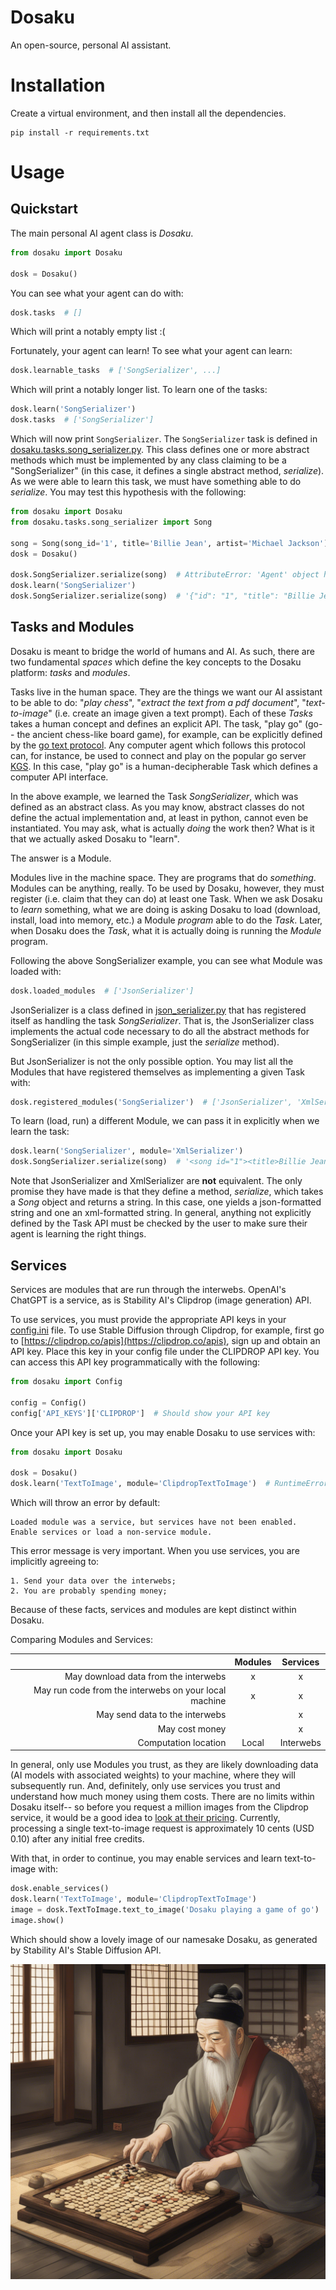 # Dosaku

An open-source, personal AI assistant.

# Installation

Create a virtual environment, and then install all the dependencies.

```commandline
pip install -r requirements.txt
```

# Usage

## Quickstart

The main personal AI agent class is *Dosaku*.

```python
from dosaku import Dosaku

dosk = Dosaku()
```

You can see what your agent can do with:

```python
dosk.tasks  # []
```

Which will print a notably empty list :( 

Fortunately, your agent can learn! To see what your agent can learn:

```python
dosk.learnable_tasks  # ['SongSerializer', ...]
```

Which will print a notably longer list. To learn one of the tasks:

```python
dosk.learn('SongSerializer')
dosk.tasks  # ['SongSerializer']
```

Which will now print `SongSerializer`. The `SongSerializer` task is defined in 
[dosaku.tasks.song_serializer.py](dosaku/tasks/song_serializer.py). This class defines one or more abstract methods 
which must be implemented by any class claiming to be a "SongSerializer" (in this case, it defines a single abstract 
method, *serialize*). As we were able to learn this task, we must have something able to do *serialize*. You may test 
this hypothesis with the following:

```python
from dosaku import Dosaku
from dosaku.tasks.song_serializer import Song

song = Song(song_id='1', title='Billie Jean', artist='Michael Jackson')
dosk = Dosaku()

dosk.SongSerializer.serialize(song)  # AttributeError: 'Agent' object has no attribute 'SongSerializer'
dosk.learn('SongSerializer')
dosk.SongSerializer.serialize(song)  # '{"id": "1", "title": "Billie Jean", "artist": "Michael Jackson"}'
```

## Tasks and Modules

Dosaku is meant to bridge the world of humans and AI. As such, there are two fundamental *spaces* which define the key 
concepts to the Dosaku platform: *tasks* and *modules*.

Tasks live in the human space. They are the things we want our AI assistant to be able to do: "*play chess*", "*extract 
the text from a pdf document*", "*text-to-image*" (i.e. create an image given a text prompt). Each of these *Tasks* 
takes a human concept and defines an explicit API. The task, "play go" (go-- the ancient chess-like board game), for 
example, can be explicitly defined by the [go text protocol](https://en.wikipedia.org/wiki/Go_Text_Protocol). Any 
computer agent which follows this protocol can, for instance, be used to connect and play on the popular go server 
[KGS](http://gokgs.com/). In this case, "play go" is a human-decipherable Task which defines a computer API interface.

In the above example, we learned the Task *SongSerializer*, which was defined as an abstract class. As you may know, 
abstract classes do not define the actual implementation and, at least in python, cannot even be instantiated. You may 
ask, what is actually *doing* the work then? What is it that we actually asked Dosaku to "learn". 

The answer is a Module.

Modules live in the machine space. They are programs that do *something*. Modules can be anything, really. To be used by
Dosaku, however, they must register (i.e. claim that they can do) at least one Task. When we ask Dosaku to 
*learn* something, what we are doing is asking Dosaku to load (download, install, load into memory, etc.) a Module 
*program* able to do the *Task*. Later, when Dosaku does the *Task*, what it is actually doing is running the *Module* 
program. 

Following the above SongSerializer example, you can see what Module was loaded with:

```python
dosk.loaded_modules  # ['JsonSerializer']
```

JsonSerializer is a class defined in [json_serializer.py](dosaku/modules/dosaku/json_serializer.py) that has registered 
itself as handling the task *SongSerializer*. That is, the JsonSerializer class implements the actual code necessary to 
do all the abstract methods for SongSerializer (in this simple example, just the *serialize* method). 

But JsonSerializer is not the only possible option. You may list all the Modules that have registered themselves as 
implementing a given Task with:

```python
dosk.registered_modules('SongSerializer')  # ['JsonSerializer', 'XmlSerializer', 'YamlSerializer']
```

To learn (load, run) a different Module, we can pass it in explicitly when we learn the task:

```python
dosk.learn('SongSerializer', module='XmlSerializer')
dosk.SongSerializer.serialize(song)  # '<song id="1"><title>Billie Jean</title><artist>Michael Jackson</artist></song>'
```

Note that JsonSerializer and XmlSerializer are **not** equivalent. The only promise they have made is that they define 
a method, *serialize*, which takes a *Song* object and returns a string. In this case, one yields a json-formatted 
string and one an xml-formatted string. In general, anything not explicitly defined by the Task API must be checked by 
the user to make sure their agent is learning the right things. 

## Services

Services are modules that are run through the interwebs. OpenAI's ChatGPT is a service, as is Stability AI's Clipdrop
(image generation) API. 

To use services, you must provide the appropriate API keys in your [config.ini](dosaku/config/config.ini) file. To 
use Stable Diffusion through Clipdrop, for example, first go to [https://clipdrop.co/apis](https://clipdrop.co/apis),
sign up and obtain an API key. Place this key in your config file under the CLIPDROP API key. You can access this API 
key programmatically with the following:

```python
from dosaku import Config

config = Config()
config['API_KEYS']['CLIPDROP']  # Should show your API key
```

Once your API key is set up, you may enable Dosaku to use services with:

```python
from dosaku import Dosaku

dosk = Dosaku()
dosk.learn('TextToImage', module='ClipdropTextToImage')  # RuntimeError
```

Which will throw an error by default: 

```text 
Loaded module was a service, but services have not been enabled. Enable services or load a non-service module.
```

This error message is very important. When you use services, you are implicitly agreeing to:

    1. Send your data over the interwebs;
    2. You are probably spending money;

Because of these facts, services and modules are kept distinct within Dosaku.

Comparing Modules and Services:

|                                                       | Modules | Services  |
|------------------------------------------------------:|:-------:|:---------:|
|                  May download data from the interwebs |    x    |     x     |
| May run code from the interwebs on your local machine |    x    |     x     |
|                        May send data to the interwebs |         |     x     |
|                                        May cost money |         |     x     |
|                                  Computation location |  Local  | Interwebs |

In general, only use Modules you trust, as they are likely downloading data (AI models with associated weights) to your
machine, where they will subsequently run. And, definitely, only use services you trust and understand how much money 
using them costs. There are no limits within Dosaku itself-- so before you request a million images from the Clipdrop
service, it would be a good idea to [look at their pricing](https://clipdrop.co/apis/pricing). Currently, processing a
single text-to-image request is approximately 10 cents (USD 0.10) after any initial free credits. 

With that, in order to continue, you may enable services and learn text-to-image with:

```python
dosk.enable_services()
dosk.learn('TextToImage', module='ClipdropTextToImage')
image = dosk.TextToImage.text_to_image('Dosaku playing a game of go')
image.show()
```

Which should show a lovely image of our namesake Dosaku, as generated by Stability AI's Stable Diffusion API.

![Dosaku playing go](resources/dosaku.png)
